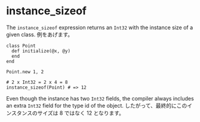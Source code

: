 # instance_sizeof

The `instance_sizeof` expression returns an `Int32` with the instance size of a given class. 例をあげます。

```crystal
class Point
  def initialize(@x, @y)
  end
end

Point.new 1, 2

# 2 x Int32 = 2 x 4 = 8
instance_sizeof(Point) # => 12
```

Even though the instance has two `Int32` fields, the compiler always includes an extra `Int32` field for the type id of the object. したがって、最終的にこのインスタンスのサイズは 8 ではなく 12 となります。
